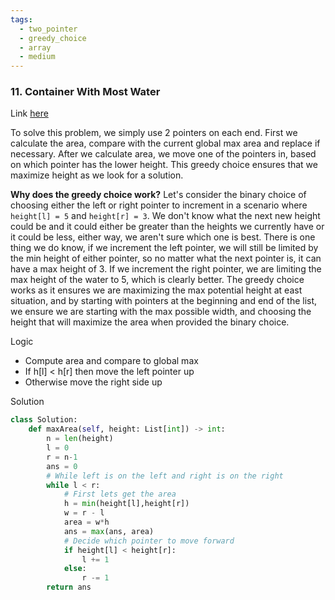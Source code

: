 ```yaml
---
tags:
  - two_pointer
  - greedy_choice
  - array
  - medium
---
```

### 11. Container With Most Water
Link [here](https://leetcode.com/problems/container-with-most-water/)

To solve this problem, we simply use 2 pointers on each end. First we calculate the area, compare with the current global max area and replace if necessary. After we calculate area, we move one of the pointers in, based on which pointer has the lower height. This greedy choice ensures that we maximize height as we look for a solution.

**Why does the greedy choice work?**
Let's consider the binary choice of choosing either the left or right pointer to increment in a scenario where `height[l] = 5` and `height[r] = 3`. We don't know what the next new height could be and it could either be greater than the heights we currently have or it could be less, either way, we aren't sure which one is best. There is one thing we do know, if we increment the left pointer, we will still be limited by the min height of either pointer, so no matter what the next pointer is, it can have a max height of 3. If we increment the right pointer, we are limiting the max height of the water to 5, which is clearly better. 
The greedy choice works as it ensures we are maximizing the max potential height at east situation, and by starting with pointers at the beginning and end of the list, we ensure we are starting with the max possible width, and choosing the height that will maximize the area when provided the binary choice.

Logic
- Compute area and compare to global max
- If h[l] < h[r] then move the left pointer up
- Otherwise move the right side up

Solution
```python
class Solution:
    def maxArea(self, height: List[int]) -> int:
        n = len(height)
        l = 0
        r = n-1
        ans = 0
        # While left is on the left and right is on the right
        while l < r:
            # First lets get the area
            h = min(height[l],height[r])
            w = r - l
            area = w*h
            ans = max(ans, area)
            # Decide which pointer to move forward
            if height[l] < height[r]:
                l += 1
            else:
                r -= 1
        return ans
```